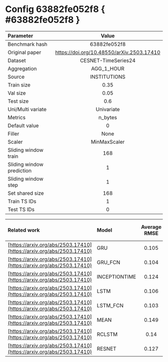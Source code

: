 # Config 63882fe052f8 { #63882fe052f8 }

| Parameter | Value |
|:-----------------|:-----------------:|
| Benchmark hash |  63882fe052f8 |
| Original paper |  <https://doi.org/10.48550/arXiv.2503.17410> |
| Dataset |  CESNET-TimeSeries24 |
| Aggregation |  AGG_1_HOUR |
| Source |  INSTITUTIONS |
| Train size |  0.35 |
| Val size |  0.05 |
| Test size |  0.6 |
| Uni/Multi variate |  Univariate |
| Metrics |  n_bytes |
| Default value |  0 |
| Filler |  None |
| Scaler |  MinMaxScaler |
| Sliding window train |  168 |
| Sliding window prediction |  1 |
| Sliding window step |  1 |
| Set shared size |  168 |
| Train TS IDs |  1 |
| Test TS IDs |  0 |

| Related work | Model | Average RMSE | Std RMSE | Average R2-score | Std R2-score |
|:-----------------|:-----------------|:-----------------:|:-----------------:|:-----------------:|:-----------------:|
| [https://arxiv.org/abs/2503.17410](https://arxiv.org/abs/2503.17410) | GRU | 0.105 | 0.53 | 0.03 | 0.9 |
| [https://arxiv.org/abs/2503.17410](https://arxiv.org/abs/2503.17410) | GRU_FCN | 0.104 | 0.55 | 0.17 | 0.7 |
| [https://arxiv.org/abs/2503.17410](https://arxiv.org/abs/2503.17410) | INCEPTIONTIME | 0.124 | 0.55 | -1.08 | 2.5 |
| [https://arxiv.org/abs/2503.17410](https://arxiv.org/abs/2503.17410) | LSTM | 0.106 | 0.54 | 0.1 | 0.7 |
| [https://arxiv.org/abs/2503.17410](https://arxiv.org/abs/2503.17410) | LSTM_FCN | 0.103 | 0.54 | 0.14 | 0.9 |
| [https://arxiv.org/abs/2503.17410](https://arxiv.org/abs/2503.17410) | MEAN | 0.149 | 0.75 | 0.04 | 0.1 |
| [https://arxiv.org/abs/2503.17410](https://arxiv.org/abs/2503.17410) | RCLSTM | 0.14 | 0.8 | 0.2 | 0.9 |
| [https://arxiv.org/abs/2503.17410](https://arxiv.org/abs/2503.17410) | RESNET | 0.127 | 0.55 | -0.63 | 2.2 |
